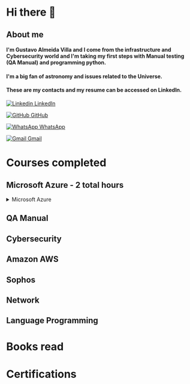 # **Hi there** 👋

## About me 
#### I'm Gustavo Almeida Villa and I come from the infrastructure and Cybersecurity world and I'm taking my first steps with Manual testing (QA Manual) and programming python.
#### I'm a big fan of astronomy and issues related to the Universe.
#### These are my contacts and my resume can be accessed on LinkedIn.


[![Linkedin](https://i.stack.imgur.com/gVE0j.png) LinkedIn](https://www.linkedin.com/in/gustavo-almeida-villa-76117037)
&nbsp;

[![GitHub](https://i.stack.imgur.com/tskMh.png) GitHub](https://github.com/guvilla85/)

[![WhatsApp](https://i.imgur.com/dtJOIlk.png) WhatsApp](https://wa.me/5491133718732)

[![Gmail](https://i.imgur.com/M33v43D.png) Gmail](https://mailto:gu.a.villa@gmail.com)





# **Courses completed**

## **Microsoft Azure - 2 total hours**

<details>
<summary>Microsoft Azure</summary>

<details>
  <summary>Azure for Starters 2021</summary>
    Title (pt-br): Azure para Iniciantes 2021;  
    Title (esp): Azure para principiantes 2021; 
    Institute:Udemy;      
    Description: Overview about Microsoft Azure. VM creation;     
    Lenght: 2 hours;    
    Date: Sept, 12, 2021;
    Instructors: André Iacono
 </details>
[Certificate][https://live.staticflickr.com/65535/52654388531_7f4863d10a_b.jpg]

  
<details>
  <summary>Azure Fundamentlas</summary>
   Title (pt-br): Azure para Iniciantes 2021;               
   Title (esp): Azure para principiantes 2021;                          
   Institute: Educacion IT;                                  
   Description: Overview about Microsoft Azure. VM creation    
   Lenght: 2 hours    
   Date: Sept, 12, 2021 
   Instructors: André Iacono
</details>
[Certificate][https://live.staticflickr.com/65535/52654388531_7f4863d10a_b.jpg]

  
</details>

  
  
  
## QA Manual

## Cybersecurity

## Amazon AWS 

## Sophos 

## Network

## Language Programming

# **Books read**

# **Certifications**





<!--
**guvilla85/guvilla85** is a ✨ _special_ ✨ repository because its `README.md` (this file) appears on your GitHub profile.

Here are some ideas to get you started:

- 🔭 I’m currently working on ...
- 🌱 I’m currently learning ...
- 👯 I’m looking to collaborate on ...
- 🤔 I’m looking for help with ...
- 💬 Ask me about ...
- 📫 How to reach me: ...
- 😄 Pronouns: ...
- ⚡ Fun fact: ...
-->
